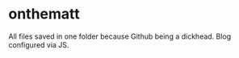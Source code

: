 # onthematt

All files saved in one folder because Github being a dickhead.
Blog configured via JS. 
